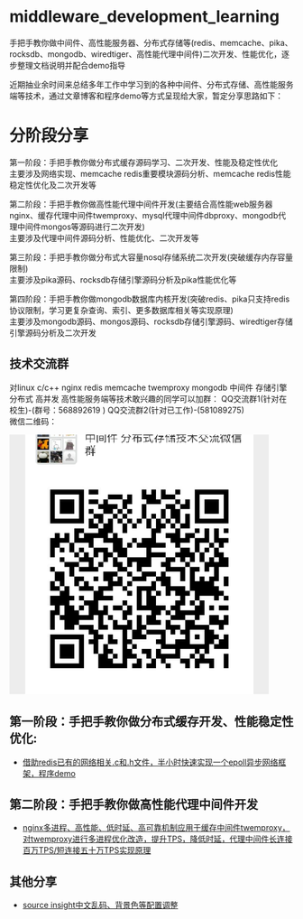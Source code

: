 # middleware_development_learning
手把手教你做中间件、高性能服务器、分布式存储等(redis、memcache、pika、rocksdb、mongodb、wiredtiger、高性能代理中间件)二次开发、性能优化，逐步整理文档说明并配合demo指导  
  
近期抽业余时间来总结多年工作中学习到的各种中间件、分布式存储、高性能服务端等技术，通过文章博客和程序demo等方式呈现给大家，暂定分享思路如下：
  
分阶段分享  
===================================  
第一阶段：手把手教你做分布式缓存源码学习、二次开发、性能及稳定性优化  
主要涉及网络实现、memcache redis重要模块源码分析、memcache redis性能稳定性优化及二次开发等  
  
  
第二阶段：手把手教你做高性能代理中间件开发(主要结合高性能web服务器nginx、缓存代理中间件twemproxy、mysql代理中间件dbproxy、mongodb代理中间件mongos等源码进行二次开发)  
主要涉及代理中间件源码分析、性能优化、二次开发等  
  
  
  
第三阶段：手把手教你做分布式大容量nosql存储系统二次开发(突破缓存内存容量限制)  
主要涉及pika源码、rocksdb存储引擎源码分析及pika性能优化等  
  
  
  
第四阶段：手把手教你做mongodb数据库内核开发(突破redis、pika只支持redis协议限制，学习更复杂查询、索引、更多数据库相关等实现原理)  
主要涉及mongodb源码、mongos源码、rocksdb存储引擎源码、wiredtiger存储引擎源码分析及二次开发  
  
  
## 技术交流群  
对linux c/c++ nginx redis memcache twemproxy mongodb 中间件 存储引擎 分布式 高并发 高性能服务端等技术敢兴趣的同学可以加群： QQ交流群1(针对在校生)-(群号：568892619 )      QQ交流群2(针对已工作)-(581089275)     
微信二维码：
   
![](/img/14356223_weixin.jpeg)
  
  
## 第一阶段：手把手教你做分布式缓存开发、性能稳定性优化:    
  * [借助redis已有的网络相关.c和.h文件，半小时快速实现一个epoll异步网络框架，程序demo](https://github.com/y123456yz/middleware_development_learning/tree/master/%E7%AC%AC%E4%B8%80%E9%98%B6%E6%AE%B5-%E6%89%8B%E6%8A%8A%E6%89%8B%E6%95%99%E4%BD%A0%E5%81%9A%E5%88%86%E5%B8%83%E5%BC%8F%E7%BC%93%E5%AD%98%E4%BA%8C%E6%AC%A1%E5%BC%80%E5%8F%91%E3%80%81%E6%80%A7%E8%83%BD%E4%BC%98%E5%8C%96/%E5%BC%82%E6%AD%A5%E7%BD%91%E7%BB%9C%E6%A1%86%E6%9E%B6%E9%9B%B6%E5%9F%BA%E7%A1%80%E5%AD%A6%E4%B9%A0/asyn_network)  
     
    
## 第二阶段：手把手教你做高性能代理中间件开发   
  * [nginx多进程、高性能、低时延、高可靠机制应用于缓存中间件twemproxy，对twemproxy进行多进程优化改造，提升TPS，降低时延，代理中间件长连接百万TPS/短连接五十万TPS实现原理](https://github.com/y123456yz/middleware_development_learning/blob/master/%E7%AC%AC%E4%BA%8C%E9%98%B6%E6%AE%B5-%E6%89%8B%E6%8A%8A%E6%89%8B%E6%95%99%E4%BD%A0%E5%81%9A%E9%AB%98%E6%80%A7%E8%83%BD%E4%BB%A3%E7%90%86%E4%B8%AD%E9%97%B4%E4%BB%B6%E5%BC%80%E5%8F%91/nginx%E5%A4%9A%E8%BF%9B%E7%A8%8B%E9%AB%98%E5%B9%B6%E5%8F%91%E4%BD%8E%E6%97%B6%E5%BB%B6%E6%9C%BA%E5%88%B6%E5%9C%A8%E7%BC%93%E5%AD%98%E4%BB%A3%E7%90%86%E4%B8%AD%E9%97%B4%E4%BB%B6twemproxy%E4%B8%AD%E7%9A%84%E5%BA%94%E7%94%A8/nginx_twemproxy.md)  
  
   
## 其他分享   
  * [source insight中文乱码、背景色等配置调整](https://github.com/y123456yz/middleware_development_learning/tree/master/source%20insight%20configure)   
    
	

   
  
  
